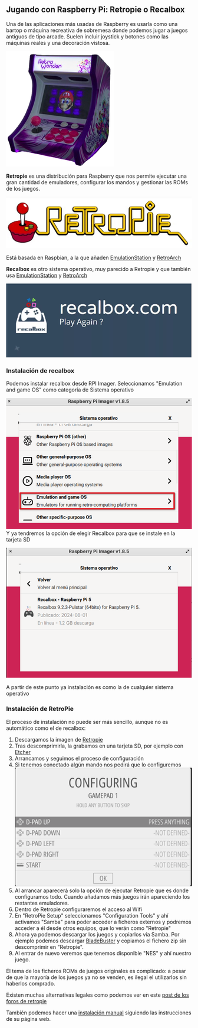 ## Jugando con Raspberry Pi: Retropie o Recalbox

Una de las aplicaciones más usadas de Raspberry es usarla como una bartop o máquina recreativa de sobremesa donde podemos jugar a juegos antiguos de tipo arcade. Suelen incluir joystick y botones como las máquinas reales y una decoración vistosa.

![](./images/bartop_arcade.png)

**Retropie** es una distribución para Raspberry que nos permite ejecutar una gran cantidad de emuladores, configurar los mandos y gestionar las ROMs de los juegos. 

![](./images/Logo_retropie.png)

Está basada en Raspbian, a la que añaden [EmulationStation](EmulationStation.org) y [RetroArch](http://retroarch.com/)

**Recalbox** es otro sistema operativo, muy parecido a Retropie y que también usa [EmulationStation](EmulationStation.org) y [RetroArch](http://retroarch.com/)

![Logo de recalbox](./images/logo_recalbox.png)

### Instalación de recalbox

Podemos instalar recalbox desde RPI Imager. Seleccionamos "Emulation and game OS"  como categoría de Sistema operativo 

![Categoría de "Emuladores y juegos OS"](./images/rpi-imager_emulationOS.png)
Y ya tendremos la opción de elegir Recalbox para que se instale en la tarjeta SD

![Opción para instalar Recalbox](./images/rpi-imager_recalbox.png)

A partir de este punto ya instalación es como la de cualquier sistema operativo
### Instalación de RetroPie

El proceso de instalación no puede ser más sencillo, aunque no es automático como el de recalbox:

1. Descargamos la imagen de [Retropie](https://retropie.org.uk/download)
2. Tras descomprimirla, la grabamos en una tarjeta SD, por ejemplo con [Etcher](https://www.balena.io/etcher/)
3. Arrancamos y seguimos el proceso de configuración
4. Si tenemos conectado algún mando nos pedirá que lo configuremos
![Configurando RetroPie](./images/configuring_retropie.png)
5. Al arrancar aparecerá solo la opción de ejecutar Retropie que es donde configuramos todo. Cuando añadamos más juegos irán apareciendo los restantes emuladores.
6. Dentro de Retropie configuraremos el acceso al Wifi
7. En "RetroPie Setup" seleccionamos "Configuration Tools" y ahí activamos "Samba" para poder acceder a ficheros externos y podremos acceder a él desde otros equipos, que lo verán como "Retropie"
8. Ahora ya podemos descargar los juegos y copiarlos vía Samba. Por ejemplo podemos descargar [BladeBuster](http://magpi.cc/bladebuster) y copiamos el fichero zip sin descomprimir en "Retropie".
9. Al entrar de nuevo veremos que tenemos disponible "NES" y ahí nuestro juego.

El tema de los ficheros ROMs de juegos originales es complicado: a pesar de que la mayoría de los juegos ya no se venden, es ilegal el utilizarlos sin haberlos comprado.

Existen muchas alternativas legales como podemos ver en este [post de los foros de retropie](https://retropie.org.uk/forum/topic/10918/where-to-legally-acquire-content-to-play-on-retropie)

También podemos hacer una [instalación manual](https://retropie.org.uk/docs/Manual-Installation/) siguiendo las instrucciones de su página web. 
